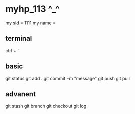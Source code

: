 # myhp_113  ^_^

my sid = 1111
my name =


## terminal 
ctrl + `

## basic
git status 
git add . 
git commit -m "message"
git push
git pull

## advanent
git stash 
git branch
git checkout
git log
